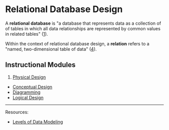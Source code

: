# Relational Database Design

A **relational database** is "a database that represents data as a collection of of tables in which all data relationships are represented by common values in related tables" ([1](/README.md/#accompanying-textbook)).

Within the context of relational database design, a **relation** refers to a "named, two-dimensional table of data" ([4](/README.md/#accompanying-textbook)).

## Instructional Modules

 1. [Physical Design](/notes/database-design/physical-design.md)
 * [Conceptual Design](/notes/database-design/conceptual-design.md)
 * [Diagramming](/notes/database-design/entity-relationship-diagramming.md)
 * [Logical Design](/notes/database-design/logical-design.md)

<hr>

Resources:

 + [Levels of Data Modeling](http://www.1keydata.com/datawarehousing/data-modeling-levels.html)
